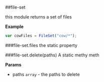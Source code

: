 <a name="module_file-set"></a>
##file-set

this module returns a set of files

  
**Example**  
```js
var cowFiles = FileSet("cow/*");
```
<a name="module_file-set#files"></a>
###file-set.files
the static property

  
<a name="module_file-set#delete"></a>
###file-set.delete(paths)
A static methy meth

**Params**
- paths `array` - the paths to delete

